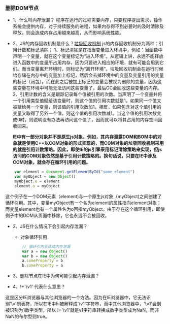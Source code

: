 ### 删除DOM节点

* 1、什么叫内存泄漏？
程序在运行的过程需要内存，只要程序提出需求，操作系统会提供内存，对于持续服务的进程，如果内存得不到必要时的及时清除及释放，则会造成内存占用越来越高，从而影响系统性能。

* 2、JS的内存回收机制是什么？[垃圾回收机制](http://www.jb51.net/article/75292.htm)
js的内存回收机制分为两种：引用计数和标记清除；
1、标记清除是在指当变量进入环境中，例如：当函数中声明一个变量，就在这个变量标记为“进入环境”。从逻辑上讲，永远不能释放进入函数中的变量所占用内存，因为只要进入相应的环境，就有可能会用到它们。而当变量离开环境时，则标记为“离开环境”。垃圾回收机制会在运行时候给存储在内存中的变量加上标记，然后会去掉环境中的变量及变量引用的变量的标记（闭包）。而在此之后被加上标记的变量会被视为删除的变量，因为这些变量在环境中可能无法访问这些变量了，最后GC会回收这些变量的内存。
2、引用计数的含义是跟踪记录每个值被引用的次数。当声明了一个变量并将一个引用类型值赋给该变量时，则这个值的引用次数就是1。如果同一个值又被赋给另一个变量，则该值的引用次数加1。相反，如果包含对这个值引用的变量又取得了另外一个值，则这个值的引用次数减1。当这个值的引用次数变成0时，则说明没有办法再访问这个值了，因而就可以将其占用的内存空间回收回来。

	**IE中有一部分对象并不是原生js对象。例如，其内存泄露DOM和BOM中的对象就是使用C++以COM对象的形式实现的，而COM对象的垃圾回收机制采用的就是引用计数策略。因此，即使IE的js引擎采用标记清除策略来实现，但js访问的COM对象依然是基于引用计数策略的。换句话说，只要在IE中涉及COM对象，就会存在循环引用的问题。**

```javascript
	var element = document.getElementById("some_element")
	var myObject = new Object()
	myObject.e = element
	element.o = myObject
```

这个例子在一个DOM元素（element)与一个原生js对象（myObject)之间创建了循环引用。其中，变量myObject有一个名为element的属性指向element对象；而变量element也有一个属性名为o回指myObject。由于存在这个循环引用，即使例子中的DOM从页面中移除，它也永远不会被回收。

* 2、JS在什么情况下会引起内存泄漏？
	* 对象循环引用
	```javascript	
		// 循环引用会造成内存泄漏
		var a = new Object()
		var b = new Object() 
		a.someProperty = b
		b.someProperty = a
	```

* 3、删除节点在IE中为何可能引起内存泄漏？

* 4、!+'\v1' 代表什么意思？

这是区分IE浏览器与其他浏览器的一个方法。因为在IE浏览器中，它无法识别'\v'制表符，所以在IE中hi被解释成'\v1'字符串，而中其他浏览器中，'\v1'会别被识别为1数字类型。所以 !+'\v1'就是v1字符串转换成数字类型成为NaN，而非NaN的布尔型则true。